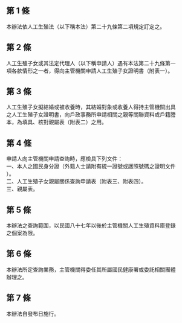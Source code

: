 第 1 條
-------
本辦法依人工生殖法（以下稱本法）第二十九條第二項規定訂定之。

第 2 條
-------
人工生殖子女或其法定代理人（以下稱申請人）遇有本法第二十九條第一  
項各款情形之一者，得向主管機關申請人工生殖子女證明書（附表一）。

第 3 條
-------
人工生殖子女擬結婚或被收養時，其結婚對象或收養人得持主管機關出具  
之人工生殖子女證明書，向戶政事務所申請相關之親等關聯資料或戶籍謄  
本，為填具、核對親屬表（附表二）之用。

第 4 條
-------
申請人向主管機關申請查詢時，應檢具下列文件：  
一、本人之國民身分證（外籍人士請附有統一證號或護照號碼之證明文件  
    ）。  
二、人工生殖子女親屬關係查詢申請表（附表三、附表四）。  
三、親屬表。

第 5 條
-------
本辦法之查詢範圍，以民國八十七年以後於主管機關人工生殖資料庫登錄  
之個案為限。

第 6 條
-------
本辦法所定查詢業務，主管機關得委任其所屬國民健康署或委託相關團體  
辦理之。

第 7 條
-------
本辦法自發布日施行。

